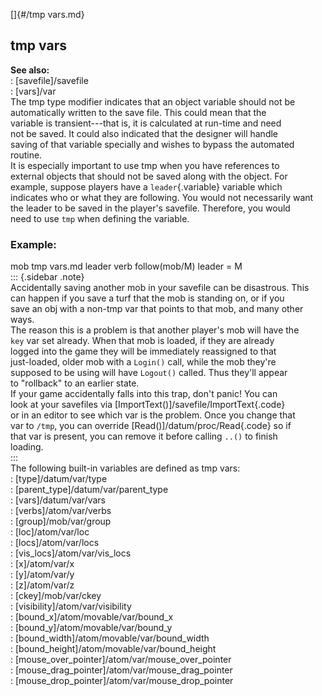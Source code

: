 []{#/tmp vars.md}    
## tmp vars    
**See also:**    
:   [savefile]/savefile    
:   [vars]/var    
The tmp type modifier indicates that an object variable should not be    
automatically written to the save file. This could mean that the    
variable is transient---that is, it is calculated at run-time and need    
not be saved. It could also indicated that the designer will handle    
saving of that variable specially and wishes to bypass the automated    
routine.    
It is especially important to use tmp when you have references to    
external objects that should not be saved along with the object. For    
example, suppose players have a `leader`{.variable} variable which    
indicates who or what they are following. You would not necessarily want    
the leader to be saved in the player\'s savefile. Therefore, you would    
need to use `tmp` when defining the variable.    
### Example:    
mob tmp vars.md leader verb follow(mob/M) leader = M    
::: {.sidebar .note}    
Accidentally saving another mob in your savefile can be disastrous. This    
can happen if you save a turf that the mob is standing on, or if you    
save an obj with a non-tmp var that points to that mob, and many other    
ways.    
The reason this is a problem is that another player\'s mob will have the    
`key` var set already. When that mob is loaded, if they are already    
logged into the game they will be immediately reassigned to that    
just-loaded, older mob with a `Login()` call, while the mob they\'re    
supposed to be using will have `Logout()` called. Thus they\'ll appear    
to \"rollback\" to an earlier state.    
If your game accidentally falls into this trap, don\'t panic! You can    
look at your savefiles via [ImportText()]/savefile/ImportText{.code}    
or in an editor to see which var is the problem. Once you change that    
var to `/tmp`, you can override [Read()]/datum/proc/Read{.code} so if    
that var is present, you can remove it before calling `..()` to finish    
loading.    
:::    
The following built-in variables are defined as tmp vars:    
:   [type]/datum/var/type    
:   [parent_type]/datum/var/parent_type    
:   [vars]/datum/var/vars    
:   [verbs]/atom/var/verbs    
:   [group]/mob/var/group    
:   [loc]/atom/var/loc    
:   [locs]/atom/var/locs    
:   [vis_locs]/atom/var/vis_locs    
:   [x]/atom/var/x    
:   [y]/atom/var/y    
:   [z]/atom/var/z    
:   [ckey]/mob/var/ckey    
:   [visibility]/atom/var/visibility    
:   [bound_x]/atom/movable/var/bound_x    
:   [bound_y]/atom/movable/var/bound_y    
:   [bound_width]/atom/movable/var/bound_width    
:   [bound_height]/atom/movable/var/bound_height    
:   [mouse_over_pointer]/atom/var/mouse_over_pointer    
:   [mouse_drag_pointer]/atom/var/mouse_drag_pointer    
:   [mouse_drop_pointer]/atom/var/mouse_drop_pointer  